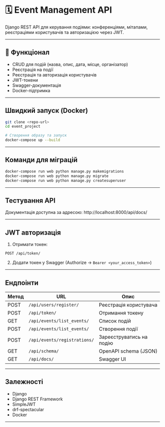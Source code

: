 # 🗓️ Event Management API

Django REST API для керування подіями: конференціями, мітапами, реєстраціями користувачів та авторизацією через JWT.

---

## 🔧 Функціонал

- CRUD для подій (назва, опис, дата, місце, організатор)
- Реєстрація на події
- Реєстрація та авторизація користувачів
- JWT-токени
- Swagger-документація
- Docker-підтримка

---

## Швидкий запуск (Docker)

```bash
git clone <repo-url>
cd event_project

# Створення образу та запуск
docker-compose up --build
```

---

## Команди для міграцій

```bash
docker-compose run web python manage.py makemigrations
docker-compose run web python manage.py migrate
docker-compose run web python manage.py createsuperuser
```

---

## Тестування API

Документація доступна за адресою:
http://localhost:8000/api/docs/

---

## JWT авторизація

1. Отримати токен:
```
POST /api/token/
```

2. Додати токен у Swagger (Authorize → `Bearer <your_access_token>`)

---

## Ендпоінти

| Метод | URL                          | Опис                       |
|-------|------------------------------|----------------------------|
| POST  | `/api/users/register/`       | Реєстрація користувача     |
| POST  | `/api/token/`                | Отримання токену           |
| GET   | `/api/events/list_events/`   | Список подій               |
| POST  | `/api/events/list_events/`   | Створення події            |
| POST  | `/api/events/registrations/` | Зареєструватись на подію   |
| GET   | `/api/schema/`               | OpenAPI schema (JSON)      |
| GET   | `/api/docs/`                 | Swagger UI                 |

---

## Залежності

- Django
- Django REST Framework
- SimpleJWT
- drf-spectacular
- Docker

---

